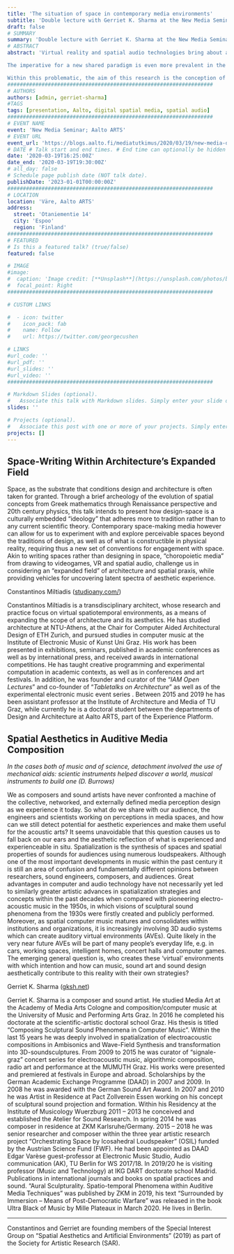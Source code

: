 ```yaml
---
title: 'The situation of space in contemporary media environments'
subtitle: 'Double lecture with Gerriet K. Sharma at the New Media Seminar, Aalto ARTS; 2020.'
draft: false
# SUMMARY
summary: 'Double lecture with Gerriet K. Sharma at the New Media Seminar, Aalto ARTS; 2020.'
# ABSTRACT 
abstract: 'Virtual reality and spatial audio technologies bring about a new paradigm in the fields of architecture and music. Works developed in these media produce experiences beyond what is perceivable in the physical world, extending therefore our capacities to design/compose as well as our sensibilities for spatial and temporal perception. By operating in the spatiotemporal domain, these new media, question our disciplinary understandings of space and time as well as their aesthetics, requiring an altogether new post-disciplinary conception of design/composition and experience.

The imperative for a new shared paradigm is even more prevalent in the so called “immersive media.” The production of spaces has become the modus operandi for the creation of artificial worlds and sound designs for concerts, VR, cinema and event culture – motivating an industry for hardware and software solutions. However, a closer look at the use of the term “space” reveals an astonishing inconsistency regarding contextualization, meaning and occupation. 

Within this problematic, the aim of this research is the conception of a common space of the perception of spatiotemporal phenomena – a domain that we call the Shared Perceptual Space (SPS). Eventually, we ask whether post-disciplinary and artistic research, drawing from multiple disciplines from mathematics to musicology, architecture and philosophy, can construct a SPS as a common platform for the understanding of spatiotemporal phenomena and as aesthetic strategy for the orchestration of time and space.' 
##################################################################
# AUTHORS 
authors: [admin, gerriet-sharma]
#TAGS
tags: [presentation, Aalto, digital spatial media, spatial audio]
##################################################################
# EVENT NAME 
event: 'New Media Seminar; Aalto ARTS'
# EVENT URL 
event_url: 'https://blogs.aalto.fi/mediatutkimus/2020/03/19/new-media-doctoral-remote-seminar/'
# DATE # Talk start and end times. # End time can optionally be hidden by prefixing the line with `#`.
date: '2020-03-19T16:25:00Z'
date_end: '2020-03-19T19:30:00Z'
# all_day: false
# Schedule page publish date (NOT talk date).
publishDate: '2023-01-01T00:00:00Z'
##################################################################
# LOCATION 
location: 'Väre, Aalto ARTS'
address:
  street: 'Otaniementie 14'
  city: 'Espoo'
  region: 'Finland'
##################################################################
# FEATURED
# Is this a featured talk? (true/false)
featured: false

# IMAGE 
#image:
#  caption: 'Image credit: [**Unsplash**](https://unsplash.com/photos/bzdhc5b3Bxs)'
#  focal_point: Right
##################################################################

# CUSTOM LINKS 

#  - icon: twitter
#    icon_pack: fab
#    name: Follow
#    url: https://twitter.com/georgecushen

# LINKS 
#url_code: ''
#url_pdf: ''
#url_slides: ''
#url_video: ''
##################################################################

# Markdown Slides (optional).
#   Associate this talk with Markdown slides. Simply enter your slide deck's filename without extension. Otherwise, set `slides = ""`.
slides: ''

# Projects (optional).
#   Associate this post with one or more of your projects. Simply enter your project's folder or file name without extension. Otherwise, set `projects = []`.
projects: []
---
```


## Space-Writing Within Architecture’s Expanded Field 

Space, as the substrate that conditions design and architecture is often taken for granted. Through a brief archeology of the evolution of spatial concepts from Greek mathematics through Renaissance perspective and 20th century physics, this talk intends to present how design-space is a culturally embedded “ideology” that adheres more to tradition rather than to any current scientific theory. Contemporary space-making media however can allow for us to experiment with and explore perceivable spaces beyond the traditions of design, as well as of what is constructible in physical reality, requiring thus a new set of conventions for engagement with space. Akin to writing spaces rather than designing in space, “choropoietic media” from drawing to videogames, VR and spatial audio, challenge us in considering an “expanded field” of architecture and spatial praxis, while providing vehicles for uncovering latent spectra of aesthetic experience.

Constantinos Miltiadis ([studioany.com/](http://studioany.com/))

Constantinos Miltiadis is a transdisciplinary architect, whose research and practice focus on virtual spatiotemporal environments, as a means of expanding the scope of architecture and its aesthetics. He has studied architecture at NTU-Athens, at the Chair for Computer Aided Architectural Design of ETH Zurich, and pursued studies in computer music at the Institute of Electronic Music of Kunst Uni Graz. His work has been presented in exhibitions, seminars, published in academic conferences as well as by international press, and received awards in international competitions. He has taught creative programming and experimental computation in academic contexts, as well as in conferences and art festivals. In addition, he was founder and curator of the “_IAM Open Lectures_” and co-founder of “_Tabletalks on Architecture_” as well as of the experimental electronic music event series . Between 2015 and 2019 he has been assistant professor at the Institute of Architecture and Media of TU Graz, while currently he is a doctoral student between the departments of Design and Architecture at Aalto ARTS, part of the Experience Platform.



## Spatial Aesthetics in Auditive Media Composition 

_In the cases both of music and of science, detachment involved the use of mechanical aids: scientic instruments helped discover a world, musical instruments to build one (D. Burrows)_

We as composers and sound artists have never confronted a machine of the collective, networked, and externally defined media perception design as we experience it today. So what do we share with our audience, the engineers and scientists working on perceptions in media spaces, and how can we still detect potential for aesthetic experiences and make them useful for the acoustic arts? It seems unavoidable that this question causes us to fall back on our ears and the aesthetic reflection of what is experienced and experienceable in situ. Spatialization is the synthesis of spaces and spatial properties of sounds for audiences using numerous loudspeakers. Although one of the most important developments in music within the past century it is still an area of confusion and fundamentally different opinions between researchers, sound engineers, composers, and audiences. Great advantages in computer and audio technology have not necessarily yet led to similarly greater artistic advances in spatialization strategies and concepts within the past decades when compared with pioneering electro-acoustic music in the 1950s, in which visions of sculptural sound phenomena from the 1930s were firstly created and publicly performed. Moreover, as spatial computer music matures and consolidates within institutions and organizations, it is increasingly involving 3D audio systems which can create auditory virtual environments (AVEs). Quite likely in the very near future AVEs will be part of many people’s everyday life, e.g. in cars, working spaces, intelligent homes, concert halls and computer games. The emerging general question is, who creates these ‘virtual’ environments with which intention and how can music, sound art and sound design aesthetically contribute to this reality with their own strategies?

Gerriet K. Sharma ([gksh.net](https://www.gksh.net/))

Gerriet K. Sharma is a composer and sound artist. He studied Media Art at the Academy of Media Arts Cologne and composition/computer music at the University of Music and Performing Arts Graz. In 2016 he completed his doctorate at the scientific-artistic doctoral school Graz. His thesis is titled “Composing Sculptural Sound Phenomena in Computer Music”. Within the last 15 years he was deeply involved in spatialization of electroacoustic compositions in Ambisonics and Wave-Field Synthesis and transformation into 3D-soundsculptures. From 2009 to 2015 he was curator of “signale-graz” concert series for electroacoustic music, algorithmic composition, radio art and performance at the MUMUTH Graz. His works were presented and premiered at festivals in Europe and abroad. Scholarships by the German Academic Exchange Programme (DAAD) in 2007 and 2009. In 2008 he was awarded with the German Sound Art Award. In 2007 and 2010 he was Artist in Residence at Pact Zollverein Essen working on his concept of sculptural sound projection and formation. Within his Residency at the Institute of Musicology Wuerzburg 2011 – 2013 he conceived and established the Atelier for Sound Research. In spring 2014 he was composer in residence at ZKM Karlsruhe/Germany. 2015 – 2018 he was senior researcher and composer within the three year artistic research project “Orchestrating Space by Icosahedral Loudspeaker” (OSIL) funded by the Austrian Science Fund (FWF). He had been appointed as DAAD Edgar Varèse guest-professor at Electronic Music Studio, Audio communication (AK), TU Berlin for WS 2017/18. In 2019/20 he is visiting professor (Music and Technology) at IKG DART doctorate school Madrid. Publications in international journals and books on spatial practices and sound. “Aural Sculpturality. Spatio-temporal Phenomena within Auditive Media Techniques” was published by ZKM in 2019, his text “Surrounded by Immersion – Means of Post-Democratic Warfare” was released in the book Ultra Black of Music by Mille Plateaux in March 2020. He lives in Berlin.

---

Constantinos and Gerriet are founding members of the Special Interest Group on “Spatial Aesthetics and Artificial Environments” (2019) as part of the Society for Artistic Research (SAR).